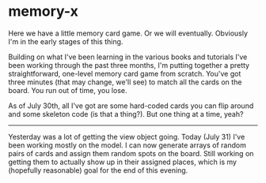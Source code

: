 # memory-x

Here we have a little memory card game. Or we will eventually. Obviously I'm in the early stages of this thing.

Building on what I've been learning in the various books and tutorials I've been working through the past three months, I'm putting together a pretty straightforward, one-level memory card game from scratch. You've got three minutes (that may change, we'll see) to match all the cards on the board. You run out of time, you lose.

As of July 30th, all I've got are some hard-coded cards you can flip around and some skeleton code (is that a thing?). But one thing at a time, yeah?

---

Yesterday was a lot of getting the view object going. Today (July 31) I've been working mostly on the model. I can now generate arrays of random pairs of cards and assign them random spots on the board. Still working on getting them to actually show up in their assigned places, which is my (hopefully reasonable) goal for the end of this evening.
